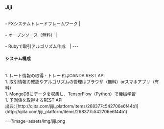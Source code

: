### Jiji
<br>
- FXシステムトレードフレームワーク |
<br>
<br>
- オープンソース（無料） |
<br>
<br>
- Rubyで取引アルゴリズム作成　|
---

#### システム構成
<br>
1. レート情報の取得・トレードはOANDA REST API
<br>
1. 取引情報の確認やアルゴリズムの管理はブラウザ（無料）orスマホアプリ（有料）
<br>
1. MongoDBにデータを収集し、TensorFlow（Python）で機械学習
<br>
1. 予測値を取得するREST API
<br>
出典: [http://qiita.com/jiji_platform/items/268377c542706e6f44b1](http://qiita.com/jiji_platform/items/268377c542706e6f44b1)

---?image=assets/img/jiji.png
